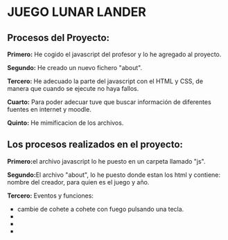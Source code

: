 <h1>JUEGO LUNAR LANDER</h1>
<h2>Procesos del Proyecto:</h2>
  <p><b>Primero:</b> He cogido el javascript del profesor y lo he agregado al proyecto. </p>
  <p><b>Segundo:</b> He creado un nuevo fichero "about". </p>
  <p><b>Tercero:</b> He adecuado la parte del javascript con el HTML y CSS, de manera que cuando se ejecute  no haya fallos.</p>
  <p><b>Cuarto:</b> Para poder adecuar tuve que buscar información de diferentes fuentes en internet y moodle. </p>
  <p><b>Quinto:</b> He mimificacion de los archivos.</p>
<h2>Los procesos realizados en el proyecto:</h2>
  <p><b>Primero:</b>el archivo javascript lo he puesto en un carpeta llamado "js".</p>
  <p><b>Segundo:</b>El archivo "about", lo he puesto donde estan los html y contiene: nombre del creador, para quien es el juego y año.   </p>
 <p><b>Tercero:</b> Eventos y funciones:
   <ul>
      <li type="square">cambie de cohete a cohete con fuego pulsando una tecla.</li>
      <li type="square"></li>
      <li type="square"></li>
      <li type="square"></li>
    </ul>
 </p>
<p><b></b></p>
<p><b></b></p>
<p><b></b></p>

